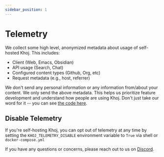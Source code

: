 ```yaml
---
sidebar_position: 1
---
```


# Telemetry

We collect some high level, anonymized metadata about usage of self-hosted Khoj. This includes:
- Client (Web, Emacs, Obsidian)
- API usage (Search, Chat)
- Configured content types (Github, Org, etc)
- Request metadata (e.g., host, referrer)

We don't send any personal information or any information from/about your content. We only send the above metadata. This helps us prioritize feature development and understand how people are using Khoj. Don't just take our word for it -- you can see [the code here](https://github.com/khoj-ai/khoj/tree/master/src/telemetry).

## Disable Telemetry

If you're self-hosting Khoj, you can opt out of telemetry at any time by setting the `KHOJ_TELEMETRY_DISABLE` environment variable to `True` via shell or `docker-compose.yml`

If you have any questions or concerns, please reach out to us on [Discord](https://discord.gg/BDgyabRM6e).
